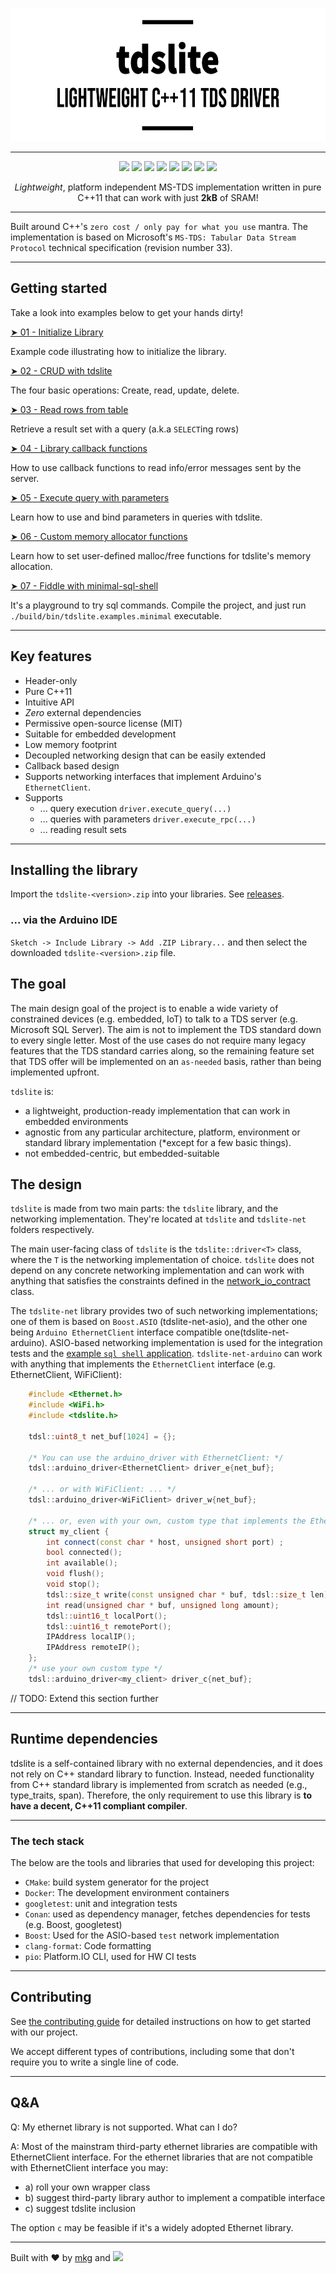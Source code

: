 <p align="center">
  <img width="600" height="213" src="./.misc/markdown-assets/img/banner.png">
</p>

----
<p align="center">
<img src="https://img.shields.io/badge/contributions-welcome-orange.svg"/> <a href="https://opensource.org/licenses/MIT"><img src="https://img.shields.io/badge/license-MIT-blue.svg"/></a> <a href="https://github.com/mustafakemalgilor/tdslite/issues"><img src="https://img.shields.io/github/issues/mustafakemalgilor/tdslite.svg"/></a> <img src="https://img.shields.io/github/stars/mustafakemalgilor/tdslite"/> <img src="https://img.shields.io/github/downloads/mustafakemalgilor/tdslite/total"/> <img src="https://img.shields.io/github/v/release/mustafakemalgilor/tdslite?include_prereleases"/>  <a href="https://github.com/mustafakemalgilor/tdslite/actions/workflows/pipeline.yml"><img src="https://github.com/mustafakemalgilor/tdslite/actions/workflows/pipeline.yml/badge.svg"></a> <img src="https://img.shields.io/github/repo-size/mustafakemalgilor/tdslite"/>

</p>
<p align="center">
    <i>Lightweight</i>, platform independent MS-TDS implementation written in pure C++11 that can work with just <strong>2kB</strong> of SRAM!
<br />
</p>

----

Built around C++'s `zero cost / only pay for what you use` mantra. The implementation is based on Microsoft's `MS-TDS: Tabular Data Stream Protocol` technical specification (revision number 33).

----

## Getting started

Take a look into examples below to get your hands dirty!

[➤ 01 - Initialize Library](https://github.com/mustafakemalgilor/tdslite/tree/main/examples/arduino/01-initialize-library)

Example code illustrating how to initialize the library.

[➤ 02 - CRUD with tdslite](https://github.com/mustafakemalgilor/tdslite/tree/main/examples/arduino/02-create-insert-select-delete)

The four basic operations: Create, read, update, delete.

[➤ 03 - Read rows from table](https://github.com/mustafakemalgilor/tdslite/tree/main/examples/arduino/03-select-rows)

Retrieve a result set with a query (a.k.a `SELECT`ing rows)

[➤ 04 - Library callback functions](https://github.com/mustafakemalgilor/tdslite/tree/main/examples/arduino/04-callbacks)

How to use callback functions to read info/error messages sent by the server.

[➤ 05 - Execute query with parameters](https://github.com/mustafakemalgilor/tdslite/tree/main/examples/arduino/05-query-with-parameters)

Learn how to use and bind parameters in queries with tdslite.

[➤ 06 - Custom memory allocator functions](https://github.com/mustafakemalgilor/tdslite/tree/main/examples/arduino/06-custom-malloc)

Learn how to set user-defined malloc/free functions for tdslite's memory allocation.

[➤ 07 - Fiddle with minimal-sql-shell](https://github.com/mustafakemalgilor/tdslite/tree/main/examples/minimal-sql-shell)

It's a playground to try sql commands. Compile the project, and just run `./build/bin/tdslite.examples.minimal` executable.

----

## Key features

- Header-only
- Pure C++11
- Intuitive API
- *Zero* external dependencies
- Permissive open-source license (MIT)
- Suitable for embedded development
- Low memory footprint
- Decoupled networking design that can be easily extended
- Callback based design
- Supports networking interfaces that implement Arduino's `EthernetClient`.
- Supports
  - ... query execution `driver.execute_query(...)`
  - ... queries with parameters `driver.execute_rpc(...)`
  - ... reading result sets

----

## Installing the library

Import the `tdslite-<version>.zip` into your libraries. See [releases](https://github.com/mustafakemalgilor/tdslite/releases).

### ... via the Arduino IDE

`Sketch -> Include Library -> Add .ZIP Library...` and then select the downloaded `tdslite-<version>.zip` file.

## The goal

The main design goal of the project is to enable a wide variety of constrained devices (e.g. embedded, IoT) to talk to a TDS server (e.g. Microsoft SQL Server). The aim is not to implement the TDS standard down to every single letter. Most of the use cases do not require many legacy features that the TDS standard carries along, so the remaining feature set that TDS offer will be implemented on an `as-needed` basis, rather than being implemented upfront.

`tdslite` is:

- a lightweight, production-ready implementation that can work in embedded environments
- agnostic from any particular architecture, platform, environment or standard library implementation (*except for a few basic things).
- not embedded-centric, but embedded-suitable

## The design

`tdslite` is made from two main parts: the `tdslite` library, and the networking implementation. They're located at `tdslite` and `tdslite-net` folders respectively.

The main user-facing class of `tdslite` is the `tdslite::driver<T>` class, where the `T` is the networking implementation of choice. `tdslite` does not depend on any concrete networking implementation and can work with anything that satisfies the constraints defined in the [network_io_contract](tdslite-net/tdslite-net-base/include/tdslite/net/base/network_io_contract.hpp#L79) class.

The `tdslite-net` library provides two of such networking implementations; one of them is based on `Boost.ASIO` (tdslite-net-asio), and the other one being `Arduino EthernetClient` interface compatible one(tdslite-net-arduino). ASIO-based networking implementation is used for the integration tests and the [example `sql shell` application](examples/minimal-sql-shell/minimal.cpp). `tdslite-net-arduino` can work with anything that implements the `EthernetClient` interface (e.g. EthernetClient, WiFiClient):

```c++
    #include <Ethernet.h>
    #include <WiFi.h>
    #include <tdslite.h>

    tdsl::uint8_t net_buf[1024] = {};

    /* You can use the arduino_driver with EthernetClient: */
    tdsl::arduino_driver<EthernetClient> driver_e{net_buf};

    /* ... or with WiFiClient: ... */
    tdsl::arduino_driver<WiFiClient> driver_w{net_buf};

    /* ... or, even with your own, custom type that implements the EthernetClient interface: */
    struct my_client {
        int connect(const char * host, unsigned short port) ;
        bool connected();
        int available();
        void flush();
        void stop();
        tdsl::size_t write(const unsigned char * buf, tdsl::size_t len);
        int read(unsigned char * buf, unsigned long amount);
        tdsl::uint16_t localPort();
        tdsl::uint16_t remotePort();
        IPAddress localIP();
        IPAddress remoteIP();       
    };
    /* use your own custom type */
    tdsl::arduino_driver<my_client> driver_c{net_buf};
```

// TODO: Extend this section further

----

## Runtime dependencies

tdslite is a self-contained library with no external dependencies, and it does not rely on C++ standard library to function. Instead, needed functionality from C++ standard library is implemented from scratch as needed (e.g., type_traits, span). Therefore, the only requirement to use this library is **to have a decent, C++11 compliant compiler**.

----

### The tech stack

The below are the tools and libraries that used for developing this project:

- `CMake`: build system generator for the project
- `Docker`: The development environment containers
- `googletest`: unit and integration tests
- `Conan`: used as dependency manager, fetches dependencies for tests (e.g. Boost, googletest)
- `Boost`: Used for the ASIO-based `test` network implementation
- `clang-format`: Code formatting
- `pio`: Platform.IO CLI, used for HW CI tests

----

## Contributing

See [the contributing guide](CONTRIBUTING.md) for detailed instructions on how to get started with our project.

We accept different types of contributions, including some that don't require you to write a single line of code.

----

## Q&A

Q: My ethernet library is not supported. What can I do?

A: Most of the mainstram third-party ethernet libraries are compatible with EthernetClient interface. For the ethernet libraries that are not compatible with EthernetClient interface you may:

- a) roll your own wrapper class
- b) suggest third-party library author to implement a compatible interface
- c) suggest tdslite inclusion

The option `c` may be feasible if it's a widely adopted Ethernet library.

----

Built with ❤︎ by [mkg](https://www.twitter.com/mgilor) and <a href="https://github.com/mustafakemalgilor/tdslite/graphs/contributors"><img src="https://img.shields.io/github/contributors/mustafakemalgilor/tdslite?color=green&label=the%20contributors"> </a>
